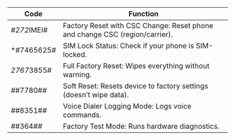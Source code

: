 Code	| Function
---|---
*#272*IMEI#	| Factory Reset with CSC Change: Reset phone and change CSC (region/carrier).
*#7465625#	| SIM Lock Status: Check if your phone is SIM-locked.
*2767*3855#	| Full Factory Reset: Wipes everything without warning.
*#*#7780#*#*	| Soft Reset: Resets device to factory settings (doesn’t wipe data).
*#*#8351#*#*	| Voice Dialer Logging Mode: Logs voice commands.
*#*#364#*#*	| Factory Test Mode: Runs hardware diagnostics.
